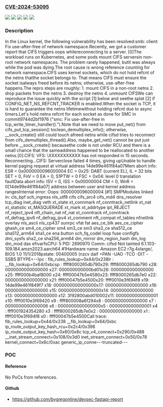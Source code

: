 ### [CVE-2024-53095](https://cve.mitre.org/cgi-bin/cvename.cgi?name=CVE-2024-53095)
![](https://img.shields.io/static/v1?label=Product&message=Linux&color=blue)
![](https://img.shields.io/static/v1?label=Version&message=&color=brightgreen)
![](https://img.shields.io/static/v1?label=Version&message=26abe14379f8e2fa3fd1bcf97c9a7ad9364886fe%20&color=brightgreen)
![](https://img.shields.io/static/v1?label=Version&message=4.2%20&color=brightgreen)
![](https://img.shields.io/static/v1?label=Vulnerability&message=n%2Fa&color=blue)

### Description

In the Linux kernel, the following vulnerability has been resolved:smb: client: Fix use-after-free of network namespace.Recently, we got a customer report that CIFS triggers oops whilereconnecting to a server.  [0]The workload runs on Kubernetes, and some pods mount CIFS serversin non-root network namespaces.  The problem rarely happened, butit was always while the pod was dying.The root cause is wrong reference counting for network namespace.CIFS uses kernel sockets, which do not hold refcnt of the netns thatthe socket belongs to.  That means CIFS must ensure the socket isalways freed before its netns; otherwise, use-after-free happens.The repro steps are roughly:  1. mount CIFS in a non-root netns  2. drop packets from the netns  3. destroy the netns  4. unmount CIFSWe can reproduce the issue quickly with the script [1] below and seethe splat [2] if CONFIG_NET_NS_REFCNT_TRACKER is enabled.When the socket is TCP, it is hard to guarantee the netns lifetimewithout holding refcnt due to async timers.Let's hold netns refcnt for each socket as done for SMC in commit9744d2bf1976 ("smc: Fix use-after-free in tcp_write_timer_handler().").Note that we need to move put_net() from cifs_put_tcp_session() toclean_demultiplex_info(); otherwise, __sock_create() still could touch afreed netns while cifsd tries to reconnect from cifs_demultiplex_thread().Also, maybe_get_net() cannot be put just before __sock_create() becausethe code is not under RCU and there is a small chance that the sameaddress happened to be reallocated to another netns.[0]:CIFS: VFS: \\XXXXXXXXXXX has not responded in 15 seconds. Reconnecting...CIFS: Serverclose failed 4 times, giving upUnable to handle kernel paging request at virtual address 14de99e461f84a07Mem abort info:  ESR = 0x0000000096000004  EC = 0x25: DABT (current EL), IL = 32 bits  SET = 0, FnV = 0  EA = 0, S1PTW = 0  FSC = 0x04: level 0 translation faultData abort info:  ISV = 0, ISS = 0x00000004  CM = 0, WnR = 0[14de99e461f84a07] address between user and kernel address rangesInternal error: Oops: 0000000096000004 [#1] SMPModules linked in: cls_bpf sch_ingress nls_utf8 cifs cifs_arc4 cifs_md4 dns_resolver tcp_diag inet_diag veth xt_state xt_connmark nf_conntrack_netlink xt_nat xt_statistic xt_MASQUERADE xt_mark xt_addrtype ipt_REJECT nf_reject_ipv4 nft_chain_nat nf_nat xt_conntrack nf_conntrack nf_defrag_ipv6 nf_defrag_ipv4 xt_comment nft_compat nf_tables nfnetlink overlay nls_ascii nls_cp437 sunrpc vfat fat aes_ce_blk aes_ce_cipher ghash_ce sm4_ce_cipher sm4 sm3_ce sm3 sha3_ce sha512_ce sha512_arm64 sha1_ce ena button sch_fq_codel loop fuse configfs dmi_sysfs sha2_ce sha256_arm64 dm_mirror dm_region_hash dm_log dm_mod dax efivarfsCPU: 5 PID: 2690970 Comm: cifsd Not tainted 6.1.103-109.184.amzn2023.aarch64 #1Hardware name: Amazon EC2 r7g.4xlarge/, BIOS 1.0 11/1/2018pstate: 00400005 (nzcv daif +PAN -UAO -TCO -DIT -SSBS BTYPE=--)pc : fib_rules_lookup+0x44/0x238lr : __fib_lookup+0x64/0xbcsp : ffff8000265db790x29: ffff8000265db790 x28: 0000000000000000 x27: 000000000000bd01x26: 0000000000000000 x25: ffff000b4baf8000 x24: ffff00047b5e4580x23: ffff8000265db7e0 x22: 0000000000000000 x21: ffff00047b5e4500x20: ffff0010e3f694f8 x19: 14de99e461f849f7 x18: 0000000000000000x17: 0000000000000000 x16: 0000000000000000 x15: 0000000000000000x14: 0000000000000000 x13: 0000000000000000 x12: 3f92800abd010002x11: 0000000000000001 x10: ffff0010e3f69420 x9 : ffff800008a6f294x8 : 0000000000000000 x7 : 0000000000000006 x6 : 0000000000000000x5 : 0000000000000001 x4 : ffff001924354280 x3 : ffff8000265db7e0x2 : 0000000000000000 x1 : ffff0010e3f694f8 x0 : ffff00047b5e4500Call trace: fib_rules_lookup+0x44/0x238 __fib_lookup+0x64/0xbc ip_route_output_key_hash_rcu+0x2c4/0x398 ip_route_output_key_hash+0x60/0x8c tcp_v4_connect+0x290/0x488 __inet_stream_connect+0x108/0x3d0 inet_stream_connect+0x50/0x78 kernel_connect+0x6c/0xac generic_ip_conne---truncated---

### POC

#### Reference
No PoCs from references.

#### Github
- https://github.com/bygregonline/devsec-fastapi-report

